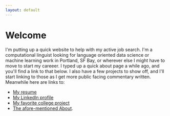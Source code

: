 ```yaml
---
layout: default
---
```


# Welcome

I'm putting up a quick website to help with my active job search. I'm a computational linguist looking for language oriented data science or machine learning work in Portland, SF Bay, or wherever else I might have to move to start my careeer. I typed up a quick about page a while ago, and you'll find a link to that below. I also have a few projects to show off, and I'll start linking to those as I get more public facing commentary written. Meanwhile here are links to: 
  - [My resume](./Resume_6-6.pdf)
  - [My LinkedIn profile](www.linkedin.com/in/kchalk)
  - [My favorite college project](www.github.com/kchalk/RedditProject)
  - [The afore-mentioned About](./about.html).
  
